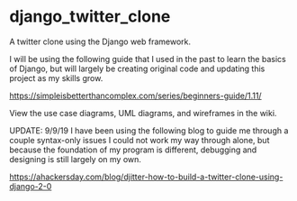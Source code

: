 # django_twitter_clone
A twitter clone using the Django web framework.

I will be using the following guide that I used in the past to
learn the basics of Django, but will largely be creating original 
code and updating this project as my skills grow.

https://simpleisbetterthancomplex.com/series/beginners-guide/1.11/

View the use case diagrams, UML diagrams, and wireframes in the wiki.

UPDATE: 9/9/19
I have been using the following blog to guide me through a couple 
syntax-only issues I could not work my way through alone, but because 
the foundation of my program is different, debugging and designing 
is still largely on my own.

https://ahackersday.com/blog/djitter-how-to-build-a-twitter-clone-using-django-2-0
